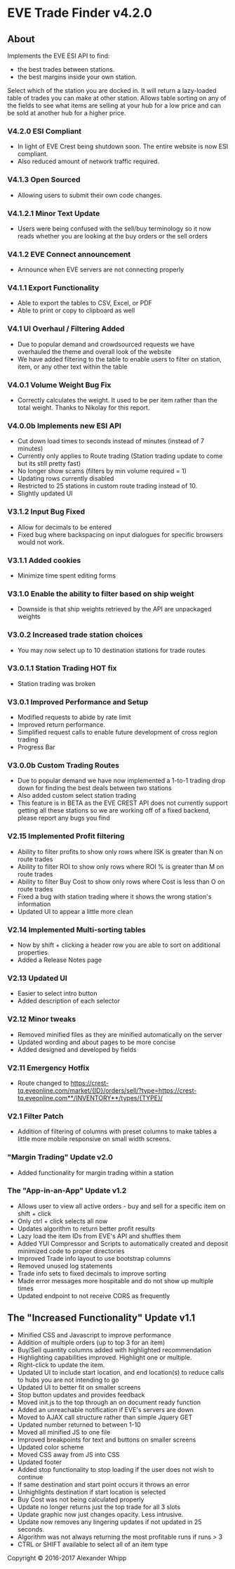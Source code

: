 # EVE Trade Finder v4.2.0

## About
Implements the EVE ESI API to find:

* the best trades between stations.
* the best margins inside your own station.

Select which of the station you are docked in. It will return a lazy-loaded table of trades you can make at other station. Allows table sorting on any of the fields to see what items are selling at your hub for a low price and can be sold at another hub for a higher price.

### V4.2.0 ESI Compliant
* In light of EVE Crest being shutdown soon. The entire website is now ESI compliant.
* Also reduced amount of network traffic required.

### V4.1.3 Open Sourced
* Allowing users to submit their own code changes.

### V4.1.2.1 Minor Text Update
* Users were being confused with the sell/buy terminology so it now reads whether you are looking at the buy orders or the sell orders

### V4.1.2 EVE Connect announcement
* Announce when EVE servers are not connecting properly

### V4.1.1 Export Functionality
* Able to export the tables to CSV, Excel, or PDF
* Able to print or copy to clipboard as well

### V4.1 UI Overhaul / Filtering Added
* Due to popular demand and crowdsourced requests we have overhauled the theme and overall look of the website
* We have added filtering to the table to enable users to filter on station, item, or any other text within the table

### V4.0.1 Volume Weight Bug Fix
* Correctly calculates the weight. It used to be per item rather than the total weight. Thanks to Nikolay for this report.

### V4.0.0b Implements new ESI API
* Cut down load times to seconds instead of minutes (instead of 7 minutes)
* Currently only applies to Route trading (Station trading update to come but its still pretty fast)
* No longer show scams (filters by min volume required = 1)
* Updating rows currently disabled
* Restricted to 25 stations in custom route trading instead of 10.
* Slightly updated UI

### V3.1.2 Input Bug Fixed
* Allow for decimals to be entered
* Fixed bug where backspacing on input dialogues for specific browsers would not work.

### V3.1.1 Added cookies
* Minimize time spent editing forms

### V3.1.0 Enable the ability to filter based on ship weight
* Downside is that ship weights retrieved by the API are unpackaged weights

### V3.0.2 Increased trade station choices
* You may now select up to 10 destination stations for trade routes

### V3.0.1.1 Station Trading HOT fix
* Station trading was broken

### V3.0.1 Improved Performance and Setup
* Modified requests to abide by rate limit
* Improved return performance.
* Simplified request calls to enable future development of cross region trading
* Progress Bar

### V3.0.0b Custom Trading Routes
* Due to popular demand we have now implemented a 1-to-1 trading drop down for finding the best deals between two stations
* Also added custom select station trading
* This feature is in BETA as the EVE CREST API does not currently support getting all these stations so we are working off of a fixed backend, please report any bugs you find

### V2.15 Implemented Profit filtering
* Ability to filter profits to show only rows where ISK is greater than N on route trades
* Ability to filter ROI to show only rows where ROI % is greater than M on route trades
* Ability to filter Buy Cost to show only rows where Cost is less than O on route trades
* Fixed a bug with station trading where it shows the wrong station's information
* Updated UI to appear a little more clean

### V2.14 Implemented Multi-sorting tables
* Now by shift + clicking a header row you are able to sort on additional properties.
* Added a Release Notes page

### V2.13 Updated UI
* Easier to select intro button
* Added description of each selector

### V2.12 Minor tweaks
* Removed minified files as they are minified automatically on the server
* Updated wording and about pages to be more concise
* Added designed and developed by fields

### V2.11 Emergency Hotfix
* Route changed to https://crest-tq.eveonline.com/market/{ID}/orders/sell/?type=https://crest-tq.eveonline.com**/INVENTORY**/types/{TYPE}/

### V2.1 Filter Patch
* Addition of filtering of columns with preset columns to make tables a little more mobile responsive on small width screens.

### "Margin Trading" Update v2.0
* Added functionality for margin trading within a station

### The "App-in-an-App" Update v1.2
* Allows user to view all active orders - buy and sell for a specific item on shift + click
* Only ctrl + click selects all now
* Updates algorithm to return better profit results
* Lazy load the item IDs from EVE's API and shuffles them
* Added YUI Compressor and Scripts to automatically created and deposit minimized code to proper directories
* Improved Trade info layout to use bootstrap columns
* Removed unused log statements
* Trade info sets to fixed decimals to improve sorting
* Made error messages more hospitable and do not show up multiple times
* Updated endpoint to not receive CORS as frequently

## The "Increased Functionality" Update v1.1
* Minified CSS and Javascript to improve performance
* Addition of multiple orders (up to top 3 for an item)
* Buy/Sell quantity columns added with highlighted recommendation
* Highlighting capabilities improved. Highlight one or multiple.
* Right-click to update the item.
* Updated UI to include start location, and end location(s) to reduce calls to hubs you are not intending to go
* Updated UI to better fit on smaller screens
* Stop button updates and provides feedback
* Moved init.js to the top through an on document ready function
* Added an unreachable notification if EVE's servers are down
* Moved to AJAX call structure rather than simple Jquery GET
* Updated number returned to between 1-10
* Moved all minified JS to one file
* Improved breakpoints for text and buttons on smaller screens
* Updated color scheme
* Moved CSS away from JS into CSS
* Updated footer
* Added stop functionality to stop loading if the user does not wish to continue
* If same destination and start point occurs it throws an error
* Unhighlights destination if start location is selected
* Buy Cost was not being calculated properly
* Update no longer returns just the top trade for all 3 slots
* Update graphic now just changes opacity. Less intrusive.
* Update now removes any lingering updates if not updated in 25 seconds.
* Algorithm was not always returning the most profitable runs  if runs > 3
* CTRL or SHIFT available to select all of an item type


Copyright © 2016-2017 Alexander Whipp
